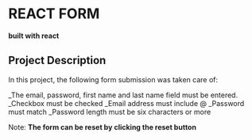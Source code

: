 # REACT FORM
__built with react__

## Project Description
In this project, the following form submission was taken care of:

_The email, password, first name and last name field must be entered.
_Checkbox must be checked
_Email address must include @
_Password must match
_Password length must be six characters or more

Note: __The form can be reset by clicking the reset button__




